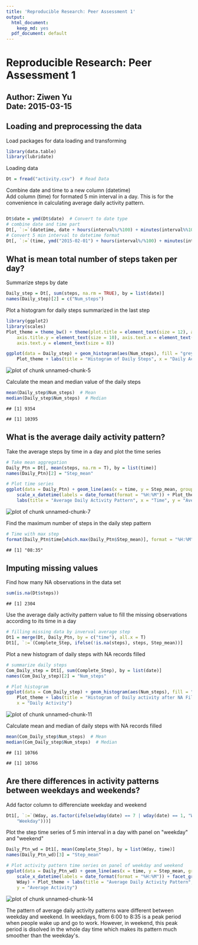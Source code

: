 ```yaml
---
title: 'Reproducible Research: Peer Assessment 1'
output:
  html_document:
    keep_md: yes
  pdf_document: default
---
```

Reproducible Research: Peer Assessment 1
========================================================
 Author: Ziwen Yu  
 Date: 2015-03-15
 ---

## Loading and preprocessing the data
Load packages for data loading and transforming

```r
library(data.table)
library(lubridate)
```

Loading data

```r
Dt = fread("activity.csv")  # Read Data
```


Combine date and time to a new column (datetime)  
Add column (time) for formated 5 min interval in a day. This is for the convenience in calculating average daily activity pattern. 

```r

Dt$date = ymd(Dt$date)  # Convert to date type
# combine date and time part
Dt[, `:=`(datetime, date + hours(interval%/%100) + minutes(interval%%100))]
# Convert 5 min interval to datetime format
Dt[, `:=`(time, ymd("2015-02-01") + hours(interval%/%100) + minutes(interval%%100))]
```



## What is mean total number of steps taken per day?
Summarize steps by date

```r
Daily_step = Dt[, sum(steps, na.rm = TRUE), by = list(date)]
names(Daily_step)[2] = c("Num_steps")
```


Plot a histogram for daily steps summarized in the last step

```r
library(ggplot2)
library(scales)
Plot_theme = theme_bw() + theme(plot.title = element_text(size = 12), axis.title.x = element_text(size = 10), 
    axis.title.y = element_text(size = 10), axis.text.x = element_text(size = 8), 
    axis.text.y = element_text(size = 8))

ggplot(data = Daily_step) + geom_histogram(aes(Num_steps), fill = "grey") + 
    Plot_theme + labs(title = "Histogram of Daily Steps", x = "Daily Activity")
```

![plot of chunk unnamed-chunk-5](figure/unnamed-chunk-5.png) 


Calculate the mean and median value of the daily steps

```r
mean(Daily_step$Num_steps)  # Mean
median(Daily_step$Num_steps)  # Median
```

```
## [1] 9354
```

```
## [1] 10395
```


## What is the average daily activity pattern?

Take the average steps by time in a day and plot the time series

```r
# Take mean aggregation
Daily_Ptn = Dt[, mean(steps, na.rm = T), by = list(time)]
names(Daily_Ptn)[2] = "Step_mean"

# Plot time series
ggplot(data = Daily_Ptn) + geom_line(aes(x = time, y = Step_mean, group = 1)) + 
    scale_x_datetime(labels = date_format(format = "%H:%M")) + Plot_theme + 
    labs(title = "Average Daily Activity Pattern", x = "Time", y = "Average Activity")
```

![plot of chunk unnamed-chunk-7](figure/unnamed-chunk-7.png) 

Find the maximum number of steps in the daily step pattern

```r
# Time with max step
format(Daily_Ptn$time[which.max(Daily_Ptn$Step_mean)], format = "%H:%M")
```

```
## [1] "08:35"
```



## Imputing missing values
Find how many NA observations in the data set

```r
sum(is.na(Dt$steps))
```

```
## [1] 2304
```


Use the average daily activity pattern value to fill the missing observations according to its time in a day

```r
# filling missing data by inverval average step
Dt1 = merge(Dt, Daily_Ptn, by = c("time"), all.x = T)
Dt1[, `:=`(Complete_Step, ifelse(!is.na(steps), steps, Step_mean))]
```


Plot a new histogram of daily steps with NA records filled

```r
# summarize daily steps
Com_Daily_step = Dt1[, sum(Complete_Step), by = list(date)]
names(Com_Daily_step)[2] = "Num_steps"

# Plot histogram
ggplot(data = Com_Daily_step) + geom_histogram(aes(Num_steps), fill = "grey") + 
    Plot_theme + labs(title = "Histogram of Daily activity after NA Filled", 
    x = "Daily Activity")
```

![plot of chunk unnamed-chunk-11](figure/unnamed-chunk-11.png) 


Calculate mean and median of daily steps with NA records filled

```r
mean(Com_Daily_step$Num_steps)  # Mean
median(Com_Daily_step$Num_steps)  # Median
```

```
## [1] 10766
```

```
## [1] 10766
```


## Are there differences in activity patterns between weekdays and weekends?

Add factor column to differenciate weekday and weekend

```r
Dt1[, `:=`(Wday, as.factor(ifelse(wday(date) == 7 | wday(date) == 1, "Weekend", 
    "Weekday")))]
```


Plot the step time series of 5 min interval in a day with panel on "weekday" and "weekend"

```r
Daily_Ptn_wd = Dt1[, mean(Complete_Step), by = list(Wday, time)]
names(Daily_Ptn_wd)[3] = "Step_mean"

# Plot activity pattern time series on panel of weekday and weekend
ggplot(data = Daily_Ptn_wd) + geom_line(aes(x = time, y = Step_mean, group = 1)) + 
    scale_x_datetime(labels = date_format(format = "%H:%M")) + facet_grid(. ~ 
    Wday) + Plot_theme + labs(title = "Average Daily Activity Pattern", x = "Time", 
    y = "Average Activity")
```

![plot of chunk unnamed-chunk-14](figure/unnamed-chunk-14.png) 


The pattern of average daily activity patterns ware different between weekday and weekend. In weekdays, from 6:00 to 8:35 is a peak period when people wake up and go to work. However, in weekend, this peak period is disolved in the whole day time which makes its pattern much smoother than the weekday's.





